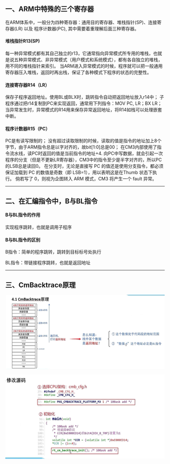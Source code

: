 ## 一、ARM中特殊的三个寄存器

在ARM体系中，一般分为四种寄存器：通用目的寄存器、堆栈指针(SP)、连接寄存器(LR) 以及 程序计数器(PC), 其中需要着重理解后面三种寄存器。

#### 堆栈指针R13(SP)
每一种异常模式都有其自己独立的r13，它通常指向异常模式所专用的堆栈，也就是说五种异常模式、非异常模式（用户模式和系统模式），都有各自独立的堆栈，用不同的堆栈指针来索引。
当ARM进入异常模式的时候，程序就可以把一般通用寄存器压入堆栈，返回时再出栈，保证了各种模式下程序的状态的完整性。

#### 连接寄存器R14（LR）

保存子程序返回地址。使用BL或BLX时，跳转指令自动把返回地址放入r14中；
子程序通过把r14复制到PC来实现返回，通常用下列指令：MOV PC, LR；BX LR；
当异常发生时，异常模式的R14用来保存异常返回地址，将R14如栈可以处理嵌套中断。

#### 程序计数器R15（PC）

PC是有读写限制的；
没有超过读取限制的时候，读取的值是指令的地址加上8个字节，由于ARM指令总是以字对齐的，故bit[1:0]总是00；
在CM3内部使用了指令流水线，读PC时返回的值是当前指令的地址+4.
向PC中写数据，就会引起一次程序的分支（但是不更新LR寄存器），CM3中的指令至少是半字对齐的，所以PC的LSB总是读回0。
在分支时，无论是直接写 PC 的值还是使用分支指令，都必须保证加载到 PC 的数值是奇数（即 LSB=1），用以表明这是在Thumb 状态下执行。
倘若写了 0，则视为企图转入 ARM 模式，CM3 将产生一个 fault 异常。

---

## 二、在汇编指令中，B与BL指令

#### B与BL指令的作用

实现程序跳转，也就是调用子程序

#### B与BL指令的区别

B指令：简单的程序跳转，跳转到目标标号处执行

BL指令：带链接程序跳转，也就是返回地址

---

## 三、CmBacktrace原理

![image-20220902095759327](https://raw.githubusercontent.com/kurisaW/picbed/main/img/202209020957424.png)

![image-20220902100001222](https://raw.githubusercontent.com/kurisaW/picbed/main/img/202209021000317.png)
